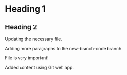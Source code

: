 # Heading 1

## Heading 2

Updating the necessary file.

Adding more paragraphs to the new-branch-code branch.

File is very important!

Added content using Git web app.
